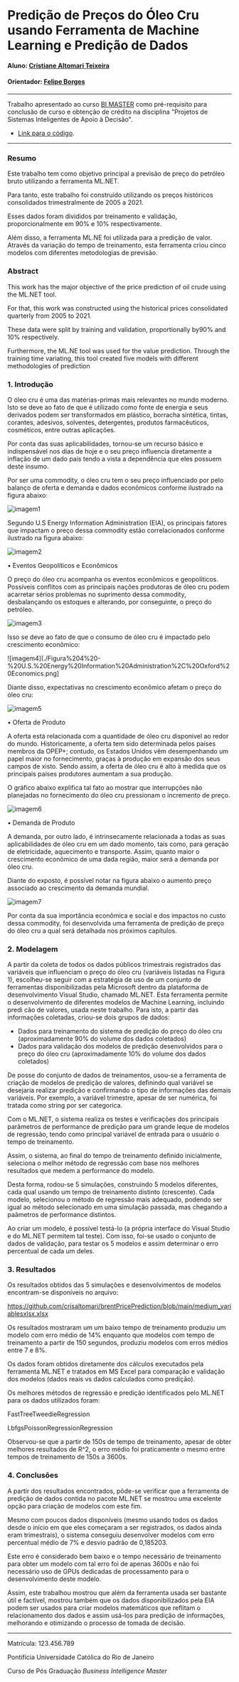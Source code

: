 # Predição de Preços do Óleo Cru usando Ferramenta de Machine Learning e Predição de Dados

#### Aluno: [Cristiane Altomari Teixeira](https://github.com/crisaltomari)
#### Orientador: [Felipe Borges](https://github.com/FelipeBorgesC)

---

Trabalho apresentado ao curso [BI MASTER](https://ica.puc-rio.ai/bi-master) como pré-requisito para conclusão de curso e obtenção de crédito na disciplina "Projetos de Sistemas Inteligentes de Apoio à Decisão".

<!-- para os links a seguir, caso os arquivos estejam no mesmo repositório que este README, não há necessidade de incluir o link completo: basta incluir o nome do arquivo, com extensão, que o GitHub completa o link corretamente -->
- [Link para o código](https://github.com/crisaltomari/brentPricePrediction/blob/main/OilPricePredictionML.zip). <!-- caso não aplicável, remover esta linha -->


---

### Resumo

<!-- trocar o texto abaixo pelo resumo do trabalho, em português -->

Este trabalho tem como objetivo principal a previsão de preço do petróleo bruto utilizando a ferramenta ML.NET.

Para tanto, este trabalho foi construído utilizando os preços históricos consolidados trimestralmente de 2005 a 2021.

Esses dados foram divididos por treinamento e validação, proporcionalmente em 90% e 10% respectivamente.

Além disso, a ferramenta ML.NE foi utilizada para a predição de valor. Através da variação do tempo de treinamento, esta ferramenta criou cinco modelos com diferentes metodologias de previsão.


### Abstract <!-- Opcional! Caso não aplicável, remover esta seção -->

<!-- trocar o texto abaixo pelo resumo do trabalho, em inglês -->

This work has the major objective of the price prediction of oil crude using the ML.NET tool.

For that,  this work was constructed using the historical prices consolidated quarterly from 2005 to 2021. 

These data were split by training and validation,  proportionally by90% and 10% respectively. 

Furthermore,  the ML.NE tool was used for the value prediction. Through the training time variating,  this tool created five models  with different methodologies of prediction 

### 1. Introdução

O óleo cru é uma das matérias-primas mais relevantes no mundo moderno. Isto se deve ao fato de que é utilizado como fonte de energia e seus derivados podem ser transformados em plástico, borracha sintética, tintas, corantes, adesivos, solventes, detergentes, produtos farmacêuticos, cosméticos, entre outras aplicações.

Por conta das suas aplicabilidades, tornou-se um recurso básico e indispensável nos dias de hoje e o seu preço influencia diretamente a inflação de um dado país tendo a vista a dependência que eles possuem deste insumo.

Por ser uma commodity, o óleo cru tem o seu preço influenciado por pelo balanço de oferta e demanda e dados econômicos conforme ilustrado na figura abaixo:

![imagem1](./Figura%201-%20Fatores%20que%20influenciam%20o%20pre%C3%A7o%20do%20%C3%B3leo%20cru.png)

Segundo U.S Energy Information Administration (EIA), os principais fatores que impactam o preço dessa commodity estão correlacionados conforme ilustrado na figura abaixo:  

![imagem2](./Figura%202%20-%20U.S%20Energy%20Information%20Administration%20(EIA).png)

• Eventos Geopolíticos e Econômicos

O preço do óleo cru acompanha os eventos econômicos e geopolíticos. Possíveis conflitos com as principais nações produtoras de óleo cru podem acarretar sérios problemas no suprimento dessa commodity, desbalançando os estoques e alterando, por conseguinte, o preço do petróleo.

![imagem3](./Figura%203%20-%20U.S.%20Energy%20Information%20Administration%2C%20Refinitiv%20An%20LSEG%20Business.png)

Isso se deve ao fato de que o consumo de óleo cru é impactado pelo crescimento econômico:

![imagem4](./Figura%204%20-%20U.S.%20Energy%20Information%20Administration%2C%20Oxford%20Economics.png]

Diante disso, expectativas no crescimento econômico afetam o preço do óleo cru:

![imagem5](./Figura%205%20-%20%20Oxford%20Economics.png)

• Oferta de Produto

A oferta está relacionada com a quantidade de óleo cru disponível ao redor do mundo. Historicamente, a oferta tem sido determinada pelos países membros da OPEP+; contudo, os Estados Unidos vêm desempenhando um papel maior no fornecimento, graças à produção em expansão dos seus campos de xisto. Sendo assim, a oferta de óleo cru é alto à medida que os principais países produtores aumentam a sua produção.

O gráfico abaixo explifica tal fato ao mostrar que interrupções não planejadas no fornecimento do óleo cru pressionam o incremento de preço.

![imagem6](./Figura%206%20-%20U.S.%20Energy%20Information%20Administration.png)

• Demanda de Produto

A demanda, por outro lado, é intrinsecamente relacionada a todas as suas aplicabilidades de óleo cru em um dado momento, tais como, para geração de eletricidade, aquecimento e transporte. Assim, quanto maior o crescimento econômico de uma dada região, maior será a demanda por óleo cru.

Diante do exposto, é possível notar na figura abaixo o aumento preço associado ao crescimento da demanda mundial.



![imagem7](./Figura%207-%20Short-Term%20Energy%20Outlook.png)

Por conta da sua importância econômica e social e dos impactos no custo dessa commodity, foi desenvolvida uma ferramenta de predição de preço do óleo cru a qual será detalhada nos próximos capítulos.



### 2. Modelagem

A partir da coleta de todos os dados públicos trimestrais registrados das variáveis que influenciam o preço do óleo cru (variáveis listadas na Figura 1), escolheu-se seguir com a estratégia de uso de um conjunto de ferramentas disponibilizadas pela Microsoft dentro da plataforma de desenvolvimento Visual Studio, chamado ML.NET. Esta ferramenta permite o desenvolvimento de diferentes modelos de Machine Learning, incluindo predi
cão de valores, usada neste trabalho. Para isto, a partir das informações coletadas, criou-se dois grupos de dados:

- Dados para treinamento do sistema de predição do preço do óleo cru (aproximadamente 90% do volume dos dados coletados)
- Dados para validação dos modelos de predição desenvolvidos para o preço do óleo cru (aproximadamente 10% do volume dos dados coletados)

De posse do conjunto de dados de treinamentos, usou-se a ferramenta de criação de modelos de predição de valores, definindo qual variável se desejaria realizar predição e confirmando o tipo de informações das demais variáveis. Por exemplo, a variável trimestre, apesar de ser numérica, foi tratada como string por ser categorica.

Com o ML.NET, o sistema realiza os testes e verificações dos principais parâmetros de performance de predição para um grande leque de modelos de regressão, tendo como principal variável de entrada para o usuário o tempo de treinamento.

Assim, o sistema, ao final do tempo de treinamento definido inicialmente, seleciona o melhor método de regressão com base nos melhores resultados que medem a performance do modelo.

Desta forma, rodou-se 5 simulações, construindo 5 modelos diferentes, cada qual usando um tempo de treinamento distinto (crescente). Cada modelo, selecionou o método de regressão mais adequado, podendo ser igual ao método selecionado em uma simulação passada, mas chegando a paâmetros de performance distintos.

Ao criar um modelo, é possível testá-lo (a própria interface do Visual Studio e do ML.NET permitem tal teste). Com isso, foi-se usado o conjunto de dados de validação, para testar os 5 modelos e assim determinar o erro percentual de cada um deles.

### 3. Resultados

Os resultados obtidos das 5 simulações e desenvolvimentos de modelos encontram-se disponíveis no arquivo:

https://github.com/crisaltomari/brentPricePrediction/blob/main/medium_variablesxlsx.xlsx

Os resultados mostraram um um baixo tempo de treinamento produziu um modelo com erro médio de 14% enquanto que modelos com tempo de treinamento a partir de 150 segundos, produziu modelos com erros médios entre 7 e 8%.

Os dados foram obtidos diretamente dos cálculos executados pela ferramenta ML.NET e tratados em MS Excel para comparação e validação dos modelos (dados reais vs dados calculados como predição).

Os melhores métodos de regressão e predição identificados pelo ML.NET para os dados utilizados foram:

FastTreeTweedieRegression

LbfgsPoissonRegressionRegression

Observou-se que a partir de 150s de tempo de treinamento, apesar de obter melhores resultados de R^2, o erro médio foi praticamente o mesmo entre tempos de treinamento de 150s a 3600s.



### 4. Conclusões

A partir dos resultados encontrados, pôde-se verificar que a ferramenta de predição de dados contida no pacote ML.NET se mostrou uma excelente opção para criação de modelos com este fim.

Mesmo com poucos dados disponíveis (mesmo usando todos os dados desde o início em que eles começaram a ser registrados, os dados ainda eram trimestrais), o sistema conseguiu desenvolver modelos com erro percentual médio de 7% e desvio padrão de 0,185203.

Este erro é considerado bem baixo e o tempo necessário de treinamento para obter um modelo com tal erro foi de apenas 3600s e não foi necessário uso de GPUs dedicadas de processamento para o desenvolvimento deste modelo.

Assim, este trabalhou mostrou que além da ferramenta usada ser bastante útil e factível, mostrou também que os dados disponibilizados pela EIA podem ser usados para criar modelos matemáticos que reflitam o relacionamento dos dados e assim usá-los para predição de informações, melhorando e otimizando o processo de tomada de decisão.

---

Matrícula: 123.456.789

Pontifícia Universidade Católica do Rio de Janeiro

Curso de Pós Graduação *Business Intelligence Master*
